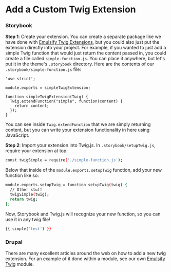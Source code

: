 # Add a Custom Twig Extension

### Storybook

**Step 1**: Create your extension. You can create a separate package like we have done with [Emulsify Twig Extensions](https://github.com/emulsify-ds/emulsify-twig-extensions), but you could also just put the extension directly into your project. For example, if you wanted to just add a simple Twig function that would just return the content passed in, you could create a file called `simple-function.js`. You can place it anywhere, but let's put it in the theme's `.storybook` directory. Here are the contents of our `.storybook/simple-function.js` file:

```
'use strict';

module.exports = simpleTwigExtension;

function simpleTwigExtension(Twig) {
  Twig.extendFunction("simple", function(content) {
    return content;
  });
}
```

You can see inside `Twig.extendFunction` that we are simply returning content, but you can write your extension functionality in here using JavaScript. 

**Step 2**: Import your extension into Twig.js. In `.storybook/setupTwig.js`, require your extension at top:

```bash
const twigSimple = require('./simple-function.js');
```

Below that inside of the `module.exports.setupTwig` function,  add your new function like so:

```bash
module.exports.setupTwig = function setupTwig(twig) {
  // Other stuff
  twigSimple(twig);
  return twig;
};
```

Now, Storybook and Twig.js will recognize your new function, so you can use it in any twig file!

```bash
{{ simple('test') }}
```

### Drupal

There are many excellent articles around the web on how to add a new twig extension. For an example of it done within a module, see our own [Emulsify Twig](https://www.drupal.org/project/emulsify_twig) module.


